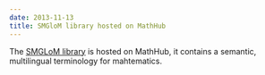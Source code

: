 ```yaml
---
date: 2013-11-13
title: SMGloM library hosted on MathHub
---
```

The [SMGLoM library](http://mathhub.info/SMGloM) is hosted on MathHub, it contains a semantic, multilingual terminology for mahtematics.
